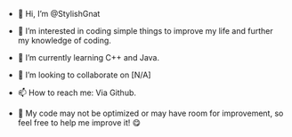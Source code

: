 - 👋 Hi, I’m @StylishGnat
- 👀 I’m interested in coding simple things to improve my life and further my knowledge of coding.
- 🌱 I’m currently learning C++ and Java.
- 💞️ I’m looking to collaborate on [N/A]
- 📫 How to reach me: Via Github.

- :pushpin: My code may not be optimized or may have room for improvement, so feel free to help me improve it! :yum:

<!---
StylishGnat/StylishGnat is a ✨ special ✨ repository because its `README.md` (this file) appears on your GitHub profile.
You can click the Preview link to take a look at your changes.
--->
